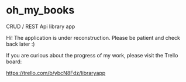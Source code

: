 # oh_my_books
CRUD / REST Api library app


Hi! The application is under reconstruction. Please be patient and check back later :)

If you are curious about the progress of my work, please visit the Trello board:

https://trello.com/b/ybcN8Fdz/libraryapp
